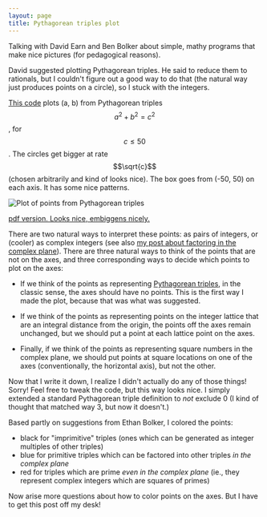 ```yaml
---
layout: page
title: Pythagorean triples plot
---
```


Talking with David Earn and Ben Bolker about simple, mathy programs that make nice pictures (for pedagogical reasons).

David suggested plotting Pythagorean triples. He said to reduce them to rationals, but I couldn't figure out a good way to do that (the natural way just produces points on a circle), so I stuck with the integers.

[This code](/notebook/pythagoras.R) plots (a, b) from Pythagorean triples $$a^2+b^2=c^2$$, for $$c\leq50$$. The circles get bigger at rate $$\sqrt{c}$$ (chosen arbitrarily and kind of looks nice). The box goes from (-50, 50) on each axis. It has some nice patterns.

![Plot of points from Pythagorean triples](/notebook/git_push/pythagoras.Rout.png)

[pdf version. Looks nice, embiggens nicely.](/notebook/git_push/pythagoras.Rout.pdf)

There are two natural ways to interpret these points: as pairs of integers, or (cooler) as complex integers (see also [my post about factoring in the complex plane](http://lalashan.mcmaster.ca/theobio/math/index.php/Complex_factoring)). There are three natural ways to think of the points that are not on the axes, and three corresponding ways to decide which points to plot on the axes:

* If we think of the points as representing [Pythagorean triples](https://en.wikipedia.org/wiki/Pythagorean_triple), in the classic sense, the axes should have no points. This is the first way I made the plot, because that was what was suggested.

* If we think of the points as representing points on the integer lattice that are an integral distance from the origin, the points off the axes remain unchanged, but we should put a point at each lattice point on the axes.

* Finally, if we think of the points as representing square numbers in the complex plane, we should put points at square locations on one of the axes (conventionally, the horizontal axis), but not the other.

Now that I write it down, I realize I didn't actually do any of those things! Sorry! Feel free to tweak the code, but this way looks nice. I simply extended a standard Pythagorean triple definition to _not_ exclude 0 (I kind of thought that matched way 3, but now it doesn't.)

Based partly on suggestions from Ethan Bolker, I colored the points:

* black for "imprimitive" triples (ones which can be generated as integer multiples of other triples)
* blue for primitive triples which can be factored into other triples _in the complex plane_
* red for triples which are prime _even in the complex plane_ (ie., they represent complex integers which are squares of primes)

Now arise more questions about how to color points on the axes. But I have to get this post off my desk!
